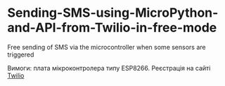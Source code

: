 # Sending-SMS-using-MicroPython-and-API-from-Twilio-in-free-mode
Free sending of SMS via the microcontroller when some sensors are triggered  

Вимоги: плата мікроконтролера типу ESP8266. Реєстрація на сайті [Twilio](https://www.twilio.com/)

